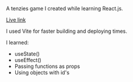 A tenzies game I created while learning React.js. 

[Live link](https://sleep24less.github.io/tenzies-game/)

I used Vite for faster building and deploying times.

I learned:
- useState()
- useEffect() 
- Passing functions as props
- Using objects with id's

